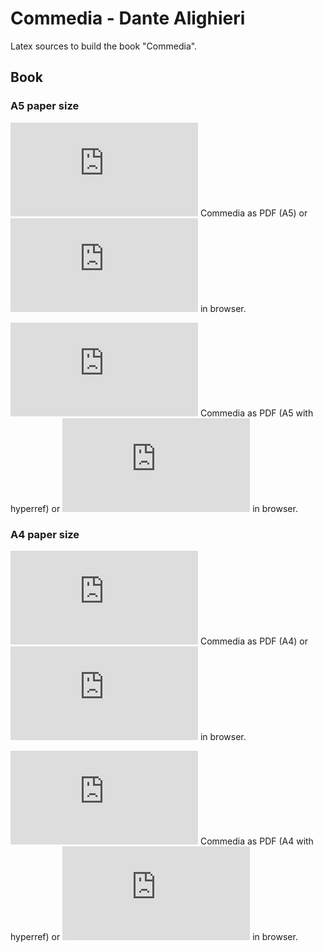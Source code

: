 # Commedia - Dante Alighieri

Latex sources to build the book "Commedia".

## Book
[pdf_download_a4]: https://gitlab.com/geusebi/commedia/raw/master/pdf/commedia-a4.pdf?inline=false "Commedia - Dante Alighieri"
[pdf_download_a4_hr]: https://gitlab.com/geusebi/commedia/raw/master/pdf/commedia-a4-hr.pdf?inline=false "Commedia - Dante Alighieri"
[pdf_view_a4]: https://gitlab.com/geusebi/commedia/raw/master/pdf/commedia-a4.pdf?inline=true "Commedia - Dante Alighieri"
[pdf_view_a4_hr]: https://gitlab.com/geusebi/commedia/raw/master/pdf/commedia-a4-hr.pdf?inline=true "Commedia - Dante Alighieri"

[pdf_download_a5]: https://gitlab.com/geusebi/commedia/raw/master/pdf/commedia-a5.pdf?inline=false "Commedia - Dante Alighieri"
[pdf_download_a5_hr]: https://gitlab.com/geusebi/commedia/raw/master/pdf/commedia-a5-hr.pdf?inline=false "Commedia - Dante Alighieri"
[pdf_view_a5]: https://gitlab.com/geusebi/commedia/raw/master/pdf/commedia-a5.pdf?inline=true "Commedia - Dante Alighieri"
[pdf_view_a5_hr]: https://gitlab.com/geusebi/commedia/raw/master/pdf/commedia-a5-hr.pdf?inline=true "Commedia - Dante Alighieri"

### A5 paper size
![Download][pdf_download_a5] Commedia as PDF (A5) or ![open][pdf_view_a5] in browser.

![Download][pdf_download_a5_hr] Commedia as PDF (A5 with hyperref) or ![open][pdf_view_a5_hr] in browser.

### A4 paper size
![Download][pdf_download_a4] Commedia as PDF (A4) or ![open][pdf_view_a4] in browser.

![Download][pdf_download_a4_hr] Commedia as PDF (A4 with hyperref) or ![open][pdf_view_a4_hr] in browser.
